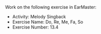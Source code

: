 Work on the following exercise in EarMaster:
- Activity: Melody Singback
- Exercise Name: Do, Re, Me, Fa, So
- Exercise Number: 13.4

